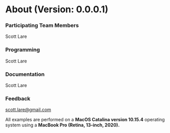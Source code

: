 # About (Version: 0.0.0.1)

### Participating Team Members

Scott Lare

### Programming

Scott Lare

### Documentation

Scott Lare

### Feedback

scott.lare@gmail.com

All examples are performed on a **MacOS Catalina version 10.15.4** operating system
using a **MacBook Pro (Retina, 13-inch, 2020).**
